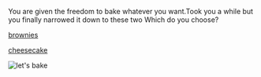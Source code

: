 You are given the freedom to bake whatever you want.Took you a while but you finally narrowed it down to these two
Which do you choose?            

[brownies](brownies.md)       

[cheesecake](cheesecake.md)     

![let's bake](https://vk.com/lets_bake)     
